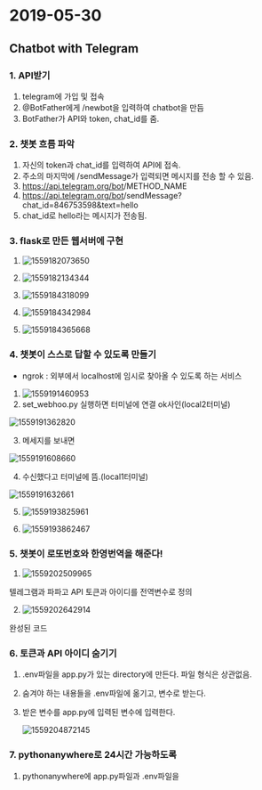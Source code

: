 # 2019-05-30

## Chatbot with Telegram

### 1. API받기

1. telegram에 가입 및 접속
2. @BotFather에게 /newbot을 입력하여 chatbot을 만듬
3. BotFather가 API와 token, chat_id를 줌.



### 2. 챗봇 흐름 파악

1. 자신의 token과 chat_id를 입력하여 API에 접속.
2. 주소의 마지막에 /sendMessage가 입력되면 메시지를 전송 할 수 있음.
3. https://api.telegram.org/bot<token>/METHOD_NAME
4. https://api.telegram.org/bot<token>/sendMessage?chat_id=846753598&text=hello
5. chat_id로 hello라는 메시지가 전송됨.



### 3. flask로 만든 웹서버에 구현

1. ![1559182073650](C:\Users\multicampus\AppData\Roaming\Typora\typora-user-images\1559182073650.png)



2. ![1559182134344](C:\Users\multicampus\AppData\Roaming\Typora\typora-user-images\1559182134344.png)

3. ![1559184318099](C:\Users\multicampus\AppData\Roaming\Typora\typora-user-images\1559184318099.png)

4. ![1559184342984](C:\Users\multicampus\AppData\Roaming\Typora\typora-user-images\1559184342984.png)

5. ![1559184365668](C:\Users\multicampus\AppData\Roaming\Typora\typora-user-images\1559184365668.png)

   

### 4. 챗봇이 스스로 답할 수 있도록 만들기

- ngrok : 외부에서 localhost에 임시로 찾아올 수 있도록 하는 서비스

1. ![1559191460953](C:\Users\multicampus\AppData\Roaming\Typora\typora-user-images\1559191460953.png)
2. set_webhoo.py 실행하면 터미널에 연결 ok사인(local2터미널)

![1559191362820](C:\Users\multicampus\AppData\Roaming\Typora\typora-user-images\1559191362820.png)

3. 메세지를 보내면

![1559191608660](C:\Users\multicampus\AppData\Roaming\Typora\typora-user-images\1559191608660.png)

4. 수신했다고 터미널에 뜸.(local1터미널)

![1559191632661](C:\Users\multicampus\AppData\Roaming\Typora\typora-user-images\1559191632661.png)

5. ![1559193825961](C:\Users\multicampus\AppData\Roaming\Typora\typora-user-images\1559193825961.png)

6. ![1559193862467](C:\Users\multicampus\AppData\Roaming\Typora\typora-user-images\1559193862467.png)

### 5. 챗봇이 로또번호와 한영번역을 해준다!

1. ![1559202509965](C:\Users\multicampus\AppData\Roaming\Typora\typora-user-images\1559202509965.png)

텔레그램과 파파고 API 토큰과 아이디를 전역변수로 정의



2. ![1559202642914](C:\Users\multicampus\AppData\Roaming\Typora\typora-user-images\1559202642914.png)

완성된 코드



### 6. 토큰과 API 아이디 숨기기

1. .env파일을 app.py가 있는 directory에 만든다. 파일 형식은 상관없음.

2. 숨겨야 하는 내용들을 .env파일에 옮기고, 변수로 받는다.

3. 받은 변수를 app.py에 입력된 변수에 입력한다.

   ![1559204872145](C:\Users\multicampus\AppData\Roaming\Typora\typora-user-images\1559204872145.png)



### 7. pythonanywhere로 24시간 가능하도록

1. pythonanywhere에 app.py파일과 .env파일을

